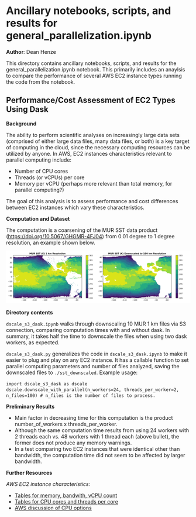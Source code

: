 # Ancillary notebooks, scripts, and results for general_parallelization.ipynb

**Author**: Dean Henze

This directory contains ancillary notebooks, scripts, and results for the general_parallelization.ipynb notebook. This primarily includes an anaylsis to compare the performance of several AWS EC2 instance types running the code from the notebook.

## Performance/Cost Assessment of EC2 Types Using Dask

**Background**

The ability to perform scientific analyses on increasingly large data sets (comprised of either large data files, many data files, or both) is a key target of computing in the cloud, since the necessary computing resources can be utilized by anyone. In AWS, EC2 instances characteristics relevant to parallel computing include:
* Number of CPU cores
* Threads (or vCPUs) per core
* Memory per vCPU (perhaps more relevant than total memory, for parallel computing?)

The goal of this analysis is to assess performance and cost differences between EC2 instances which vary these characteristics.

**Computation and Dataset**

The computation is a coarsening of the MUR SST data product (https://doi.org/10.5067/GHGMR-4FJ04) from 0.01 degree to 1 degree resolution, an example shown below.

![example_figure](./example_downscaling.png)

**Directory contents**

`dscale_s3_dask.ipynb` walks through downscaling 10 MUR 1 km files via S3 connection, comparing computation times with and without dask. In summary, it takes half the time to downscale the files when using two dask workers, as expected.

`dscale_s3_dask.py` generalizes the code in `dscale_s3_dask.ipynb` to make it easier to plug and play on any EC2 instance. It has a callable function to set parallel computing parameters and number of files analyzed, saving the downscaled files to `./sst_downscaled`. Example usage:
```
import dscale_s3_dask as dscale
dscale.downscale_with_parallel(n_workers=24, threads_per_worker=2, n_files=100) # n_files is the number of files to process.
```

**Preliminary Results**

* Main factor in decreasing time for this computation is the product number_of_workers x threads_per_worker. 
* Although the same computation time results from using 24 workers with 2 threads each vs. 48 workers with 1 thread each (above bullet), the former does not produce any memory warnings.
* In a test comparing two EC2 instances that were identical other than bandwidth, the computation time did not seem to be affected by larger bandwidth. 
 

**Further Resources**

*AWS EC2 instance characteristics:*
* [Tables for memory, bandwith, vCPU count](https://aws.amazon.com/ec2/instance-types/)
* [Tables for CPU cores and threads per core](https://docs.aws.amazon.com/AWSEC2/latest/UserGuide/cpu-options-supported-instances-values.html)
* [AWS discussion of CPU options](https://docs.aws.amazon.com/AWSEC2/latest/UserGuide/instance-optimize-cpu.html)

